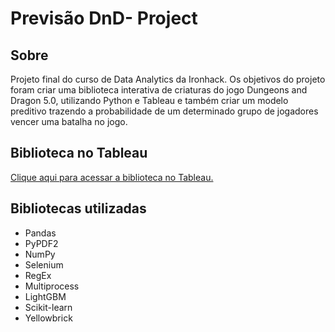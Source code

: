 # Previsão DnD- Project

## Sobre

Projeto final do curso de Data Analytics da Ironhack. Os objetivos do projeto foram criar uma biblioteca interativa de criaturas do jogo Dungeons and Dragon 5.0, utilizando Python e Tableau e também criar um modelo preditivo trazendo a probabilidade de um determinado grupo de jogadores vencer uma batalha no jogo.

## Biblioteca no Tableau
[Clique aqui para acessar a biblioteca no Tableau.](https://public.tableau.com/profile/matheus8405#!/vizhome/project_lb_48/dashboard?publish=yes)

## Bibliotecas utilizadas
- Pandas
- PyPDF2
- NumPy
- Selenium
- RegEx
- Multiprocess
- LightGBM
- Scikit-learn
- Yellowbrick
